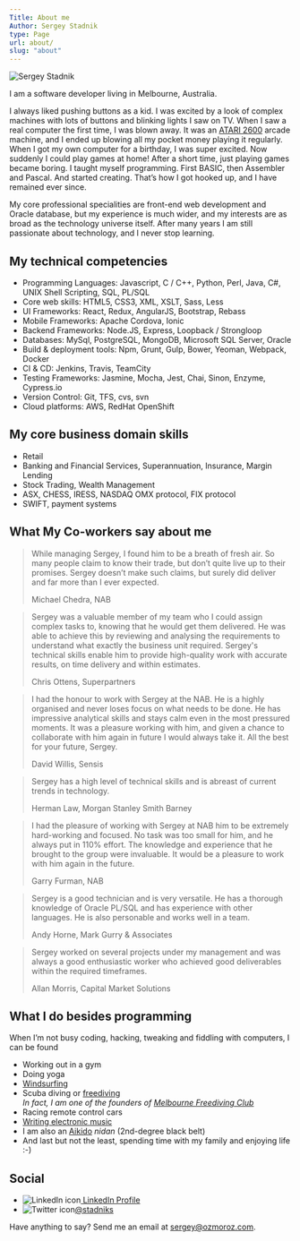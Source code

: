 ```yaml
---
Title: About me
Author: Sergey Stadnik
type: Page
url: about/
slug: "about"
---
```


<img srcset="https://pixboost.com/api/2/img/https://ozmoroz-pub.s3.amazonaws.com/images/sergey_photo.jpg/resize?size=400&auth=MTQ3OTcwMjgwOA__ 1x,https://pixboost.com/api/2/img/https://ozmoroz-pub.s3.amazonaws.com/images/sergey_photo.jpg/resize?size=800&auth=MTQ3OTcwMjgwOA__ 2x" src="https://pixboost.com/api/2/img/https://ozmoroz-pub.s3.amazonaws.com/images/sergey_photo.jpg/resize?size=400&auth=MTQ3OTcwMjgwOA__" alt="Sergey Stadnik" />

I am a software developer living in Melbourne, Australia.

I always liked pushing buttons as a kid. I was excited by a look of complex machines with lots of buttons and blinking lights I saw on TV. When I saw a real computer the first time, I was blown away. It was an [ATARI 2600](https://en.wikipedia.org/wiki/Atari_2600) arcade machine, and I ended up blowing all my pocket money playing it regularly. When I got my own computer for a birthday, I was super excited. Now suddenly I could play games at home! After a short time, just playing games became boring. I taught myself programming. First BASIC, then Assembler and Pascal. And started creating. That’s how I got hooked up, and I have remained ever since.

My core professional specialities are front-end web development and Oracle database, but my experience is much wider, and my interests are as broad as the technology universe itself. After many years I am still passionate about technology, and I never stop learning.

## My technical competencies

- Programming Languages: Javascript, C / C++, Python, Perl, Java, C#, UNIX Shell Scripting, SQL, PL/SQL
- Core web skills: HTML5, CSS3, XML, XSLT, Sass, Less
- UI Frameworks: React, Redux, AngularJS, Bootstrap, Rebass
- Mobile Frameworks: Apache Cordova, Ionic
- Backend Frameworks: Node.JS, Express, Loopback / Strongloop
- Databases: MySql, PostgreSQL, MongoDB, Microsoft SQL Server, Oracle
- Build & deployment tools: Npm, Grunt, Gulp, Bower, Yeoman, Webpack, Docker
- CI & CD:	Jenkins, Travis, TeamCity
- Testing Frameworks: Jasmine, Mocha, Jest, Chai, Sinon, Enzyme, Cypress.io
- Version Control: Git, TFS, cvs, svn
- Cloud platforms: AWS, RedHat OpenShift

## My core business domain skills
- Retail
- Banking and Financial Services, Superannuation, Insurance, Margin Lending
- Stock Trading, Wealth Management
- ASX, CHESS, IRESS, NASDAQ OMX protocol, FIX protocol
- SWIFT, payment systems

## What My Co-workers say about me

<blockquote>
<p>While managing Sergey, I found him to be a breath of fresh air. So many people claim to know their trade, but don&rsquo;t quite live up to their promises. Sergey doesn&rsquo;t make such claims, but surely did deliver and far more than I ever expected.</p>
<footer>Michael Chedra, NAB</footer>
</blockquote>

<blockquote>
<p>Sergey was a valuable member of my team who I could assign complex tasks to, knowing that he would get them delivered. He was able to achieve this by reviewing and analysing the requirements to understand what exactly the business unit required. Sergey's technical skills enable him to provide high-quality work with accurate results, on time delivery and within estimates.</p>
<footer>Chris Ottens, Superpartners</footer>
</blockquote>

<blockquote>
<p>I had the honour to work with Sergey at the NAB. He is a highly organised and never loses focus on what needs to be done. He has impressive analytical skills and stays calm even in the most pressured moments. It was a pleasure working with him, and given a chance to collaborate with him again in future I would always take it. All the best for your future, Sergey.</p>
<footer>David Willis, Sensis</footer>
</blockquote>

<blockquote>
<p>Sergey has a high level of technical skills and is abreast of current trends in technology.</p>
<footer>Herman Law, Morgan Stanley Smith Barney</footer>
</blockquote>

<blockquote>
<p>I had the pleasure of working with Sergey at NAB him to be extremely hard-working and focused. No task was too small for him, and he always put in 110% effort. The knowledge and experience that he brought to the group were invaluable. It would be a pleasure to work with him again in the future.</p>
<footer>Garry Furman, NAB</footer>
</blockquote>

<blockquote>
<p>Sergey is a good technician and is very versatile. He has a thorough
knowledge of Oracle PL/SQL and has experience with other languages. He is also personable and works well in a team.</p>
<footer>Andy Horne, Mark Gurry &amp; Associates</footer>
</blockquote>

<blockquote>
<p>Sergey worked on several projects under my management and was always a good enthusiastic worker who achieved good deliverables within the required timeframes.</p>
<footer>Allan Morris, Capital Market Solutions</footer>
</blockquote>

## What I do besides programming

When I’m not busy coding, hacking, tweaking and fiddling with computers, I can be found

- Working out in a gym
- Doing yoga
- [Windsurfing](/tag/windsurfing.html)
- Scuba diving or [freediving](/tag/freediving.html)<br>
  _In fact, I am one of the founders of
  [Melbourne Freediving Club](http://www.melbournefreedivers.org.au/)_
- Racing remote control cars
- [Writing electronic music](/tag/music_production.html)
- I am also an [Aikido]( https://en.wikipedia.org/wiki/Aikido) _nidan_ (2nd-degree black belt)
- And last but not the least, spending time with my family and enjoying life :-)

## Social ##

<ul class="list-unstyled">
  <li><img alt="LinkedIn icon" style="display: inline-block" src="/images/In-2C-21px-TM.png"><a href="http://au.linkedin.com/in/sergeystadnik">  LinkedIn Profile</a></li>
  <li><img alt="Twitter icon" style="display: inline-block" src="/images/twitter_32.png"><a href="https://twitter.com/stadniks">@stadniks</a><br></li>
</ul>

Have anything to say? Send me an email at <sergey@ozmoroz.com>.
